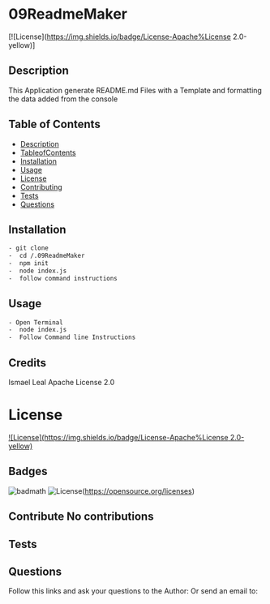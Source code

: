# 09ReadmeMaker
[![License](https://img.shields.io/badge/License-Apache%License 2.0-yellow)]

## Description 
 This Application generate README.md Files with a Template and formatting the data added from the console
 ## Table of Contents
 - [Description](#Description)
  - [TableofContents](#TableofContents)
 - [Installation](#Installation)
 - [Usage](#Usage)
 - [License](#Licens)
 - [Contributing](#Contributing)
 - [Tests](#Test)
 - [Questions](#Questions)
## Installation
 ```sh
- git clone
-  cd /.09ReadmeMaker
-  npm init
-  node index.js
-  follow command instructions

 ``` 
 ## Usage
 ```sh
- Open Terminal
-  node index.js
-  Follow Command line Instructions

 ``` 
 ## Credits
 Ismael Leal
Apache License 2.0
 # License 
 [![License](https://img.shields.io/badge/License-Apache%License 2.0-yellow)](https://opensource.org/licenses)
## Badges
![badmath](https://img.shields.io/github/languages/top/lernantino/badmath)
 ![License](https://img.shields.io/github/license/)(https://opensource.org/licenses)

 ## Contribute No contributions
## Tests
  
## Questions
 Follow this links and ask your questions to the Author: [](https://gist.github.com/)
 Or send an email to: 